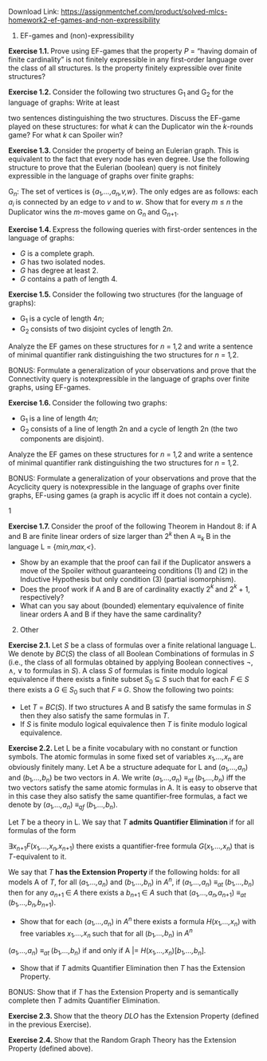 Download Link: https://assignmentchef.com/product/solved-mlcs-homework2-ef-games-and-non-expressibility
<br>
<ol>

 <li>EF-games and (non)-expressibility</li>

</ol>

<strong>Exercise 1.1. </strong>Prove using EF-games that the property <em>P </em>= “having domain of finite cardinality” is not finitely expressible in any first-order language over the class of all structures. Is the property finitely expressible over finite structures?

<strong>Exercise 1.2. </strong>Consider the following two structures G<sub>1 </sub>and G<sub>2 </sub>for the language of graphs: Write at least

two sentences distinguishing the two structures. Discuss the EF-game played on these structures: for what <em>k </em>can the Duplicator win the <em>k</em>-rounds game? For what <em>k </em>can Spoiler win?

<strong>Exercise 1.3. </strong>Consider the property of being an Eulerian graph. This is equivalent to the fact that every node has even degree. Use the following structure to prove that the Eulerian (boolean) query is not finitely expressible in the language of graphs over finite graphs:

G<em><sub>n</sub></em>: The set of vertices is {<em>a</em><sub>1</sub><em>,…,a<sub>n</sub>,v,w</em>}. The only edges are as follows: each <em>a<sub>i </sub></em>is connected by an edge to <em>v </em>and to <em>w</em>. Show that for every <em>m </em>≤ <em>n </em>the Duplicator wins the <em>m</em>-moves game on G<em><sub>n </sub></em>and G<em><sub>n</sub></em><sub>+1</sub>.

<strong>Exercise 1.4. </strong>Express the following queries with first-order sentences in the language of graphs:

<ul>

 <li><em>G </em>is a complete graph.</li>

 <li><em>G </em>has two isolated nodes.</li>

 <li><em>G </em>has degree at least 2.</li>

 <li><em>G </em>contains a path of length 4.</li>

</ul>

<strong>Exercise 1.5. </strong>Consider the following two structures (for the language of graphs):

<ul>

 <li>G<sub>1 </sub>is a cycle of length 4<em>n</em>;</li>

 <li>G<sub>2 </sub>consists of two disjoint cycles of length 2<em>n</em>.</li>

</ul>

Analyze the EF games on these structures for <em>n </em>= 1<em>,</em>2 and write a sentence of minimal quantifier rank distinguishing the two structures for <em>n </em>= 1<em>,</em>2.

BONUS: Formulate a generalization of your observations and prove that the Connectivity query is notexpressible in the language of graphs over finite graphs, using EF-games.

<strong>Exercise 1.6. </strong>Consider the following two graphs:

<ul>

 <li>G<sub>1 </sub>is a line of length 4<em>n</em>;</li>

 <li>G<sub>2 </sub>consists of a line of length 2n and a cycle of length 2n (the two components are disjoint).</li>

</ul>

Analyze the EF games on these structures for <em>n </em>= 1<em>,</em>2 and write a sentence of minimal quantifier rank distinguishing the two structures for <em>n </em>= 1<em>,</em>2.

BONUS: Formulate a generalization of your observations and prove that the Acyclicity query is notexpressible in the language of graphs over finite graphs, EF-using games (a graph is acyclic iff it does not contain a cycle).

1

<strong>Exercise 1.7. </strong>Consider the proof of the following Theorem in Handout 8: if A and B are finite linear orders of size larger than 2<em><sup>k </sup></em>then A ≡<em><sub>k </sub></em>B in the language L = {<em>min,max,&lt;</em>}.

<ul>

 <li>Show by an example that the proof can fail if the Duplicator answers a move of the Spoiler without guaranteeing conditions (1) and (2) in the Inductive Hypothesis but only condition (3) (partial isomorphism).</li>

 <li>Does the proof work if A and B are of cardinality exactly 2<em><sup>k </sup></em>and 2<em><sup>k </sup></em>+ 1, respectively?</li>

 <li>What can you say about (bounded) elementary equivalence of finite linear orders A and B if they have the same cardinality?</li>

</ul>

<ol start="2">

 <li>Other</li>

</ol>

<strong>Exercise 2.1. </strong>Let <em>S </em>be a class of formulas over a finite relational language L. We denote by <em>BC</em>(<em>S</em>) the class of all Boolean Combinations of formulas in <em>S </em>(i.e., the class of all formulas obtained by applying Boolean connectives ¬, ∧, ∨ to formulas in <em>S</em>). A class <em>S </em>of formulas is finite modulo logical equivalence if there exists a finite subset <em>S</em><sub>0 </sub>⊆ <em>S </em>such that for each <em>F </em>∈ <em>S </em>there exists a <em>G </em>∈ <em>S</em><sub>0 </sub>such that <em>F </em>≡ <em>G</em>. Show the following two points:

<ul>

 <li>Let <em>T </em>= <em>BC</em>(<em>S</em>). If two structures A and B satisfy the same formulas in <em>S </em>then they also satisfy the same formulas in <em>T</em>.</li>

 <li>If <em>S </em>is finite modulo logical equivalence then <em>T </em>is finite modulo logical equivalence.</li>

</ul>

<strong>Exercise 2.2. </strong>Let L be a finite vocabulary with no constant or function symbols. The atomic formulas in some fixed set of variables <em>x</em><sub>1</sub><em>,…,x<sub>n </sub></em>are obviously finitely many. Let A be a structure adequate for L and (<em>a</em><sub>1</sub><em>,…,a<sub>n</sub></em>) and (<em>b</em><sub>1</sub><em>,…,b<sub>n</sub></em>) be two vectors in <em>A</em>. We write (<em>a</em><sub>1</sub><em>,…,a<sub>n</sub></em>) ≡<em><sub>at </sub></em>(<em>b</em><sub>1</sub><em>,…,b<sub>n</sub></em>) iff the two vectors satisfy the same atomic formulas in A. It is easy to observe that in this case they also satisfy the same quantifier-free formulas, a fact we denote by (<em>a</em><sub>1</sub><em>,…,a<sub>n</sub></em>) ≡<em><sub>qf </sub></em>(<em>b</em><sub>1</sub><em>,…,b<sub>n</sub></em>).

Let <em>T </em>be a theory in L. We say that <em>T </em><strong>admits Quantifier Elimination </strong>if for all formulas of the form

∃<em>x<sub>n</sub></em><sub>+1</sub><em>F</em>(<em>x</em><sub>1</sub><em>,…,x<sub>n</sub>,x<sub>n</sub></em><sub>+1</sub>) there exists a quantifier-free formula <em>G</em>(<em>x</em><sub>1</sub><em>,…,x<sub>n</sub></em>) that is <em>T</em>-equivalent to it.

We say that <em>T </em><strong>has the Extension Property </strong>if the following holds: for all models A of <em>T</em>, for all (<em>a</em><sub>1</sub><em>,…,a<sub>n</sub></em>) and (<em>b</em><sub>1</sub><em>,…,b<sub>n</sub></em>) in <em>A<sup>n</sup></em>, if (<em>a</em><sub>1</sub><em>,…,a<sub>n</sub></em>) ≡<em><sub>at </sub></em>(<em>b</em><sub>1</sub><em>,…,b<sub>n</sub></em>) then for any <em>a<sub>n</sub></em><sub>+1 </sub>∈ <em>A </em>there exists a <em>b<sub>n</sub></em><sub>+1 </sub>∈ <em>A </em>such that (<em>a</em><sub>1</sub><em>,…,a<sub>n</sub>,a<sub>n</sub></em><sub>+1</sub>) ≡<em><sub>at </sub></em>(<em>b</em><sub>1</sub><em>,…,b<sub>n</sub>,b<sub>n</sub></em><sub>+1</sub>).

<ul>

 <li>Show that for each (<em>a</em><sub>1</sub><em>,…,a<sub>n</sub></em>) in <em>A<sup>n </sup></em>there exists a formula <em>H</em>(<em>x</em><sub>1</sub><em>,…,x<sub>n</sub></em>) with free variables <em>x</em><sub>1</sub><em>,…,x<sub>n </sub></em>such that for all (<em>b</em><sub>1</sub><em>,…,b<sub>n</sub></em>) in <em>A<sup>n</sup></em></li>

</ul>

(<em>a</em><sub>1</sub><em>,…,a<sub>n</sub></em>) ≡<em><sub>at </sub></em>(<em>b</em><sub>1</sub><em>,…,b<sub>n</sub></em>) if and only if A |= <em>H</em>(<em>x</em><sub>1</sub><em>,…,x<sub>n</sub></em>)[<em>b</em><sub>1</sub><em>,…,b<sub>n</sub></em>]<em>.</em>

<ul>

 <li>Show that if <em>T </em>admits Quantifier Elimination then <em>T </em>has the Extension Property.</li>

</ul>

BONUS: Show that if <em>T </em>has the Extension Property and is semantically complete then <em>T </em>admits Quantifier Elimination.

<strong>Exercise 2.3. </strong>Show that the theory <em>DLO </em>has the Extension Property (defined in the previous Exercise).

<strong>Exercise 2.4. </strong>Show that the Random Graph Theory has the Extension Property (defined above).